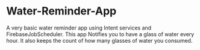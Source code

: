 # Water-Reminder-App
A very basic water reminder app using Intent services and FirebaseJobScheduler.
This app Notifies you to have a glass of water every hour. It also keeps the count of how many glasses of water you consumed.
